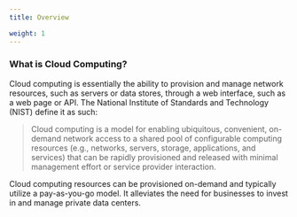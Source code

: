 ```yaml
---
title: Overview

weight: 1
---
```


### What is Cloud Computing?

Cloud computing is essentially the ability to provision and manage network resources, such as servers or data stores,  through a web interface, such as a web page or API. The National Institute of Standards and Technology (NIST) define it as such:

> Cloud computing is a model for enabling ubiquitous, convenient, on-demand network access to a shared pool of configurable computing resources (e.g., networks, servers, storage, applications, and services) that can be rapidly provisioned and released with minimal management effort or service provider interaction.

Cloud computing resources can be provisioned on-demand and typically utilize a pay-as-you-go model. It alleviates the need for businesses to invest in and manage private data centers.